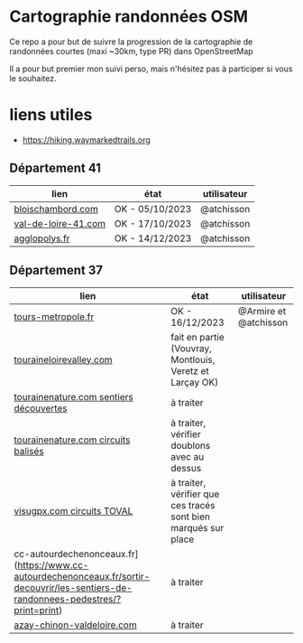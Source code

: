 # Cartographie randonnées OSM

Ce repo a pour but de suivre la progression de la cartographie de randonnées courtes (maxi ~30km, type PR) dans OpenStreetMap

Il a pour but premier mon suivi perso, mais n'hésitez pas à participer si vous le souhaitez.

# liens utiles
* https://hiking.waymarkedtrails.org

## Département 41

| lien | état | utilisateur |
| --------------- | --------------- | ----- |
| [bloischambord.com](https://www.bloischambord.com/planifier/balades-et-visites-autour-des-chateaux-de-la-loire/randonnees-pedestres)  | OK - 05/10/2023 | @atchisson |
| [val-de-loire-41.com](https://www.val-de-loire-41.com/la-loire-patrimoine-mondial-unesco/randonnees-pedestres-val-de-loire/)  | OK - 17/10/2023 | @atchisson |
| [agglopolys.fr](https://www.agglopolys.fr/1233-a-pieds-les-sentiers-de-randonnee.htm)  | OK - 14/12/2023 | @atchisson |


## Département 37

| lien | état | utilisateur |
| --------------- | --------------- | ----- |
| [tours-metropole.fr](https://www.tours-metropole.fr/rando) | OK - 16/12/2023 | @Armire et @atchisson |
| [touraineloirevalley.com](https://www.touraineloirevalley.com/preparer/organiser-visites-activites/loisirs-de-nature/randonnees/) | fait en partie (Vouvray, Montlouis, Veretz et Larçay OK) | |
| [tourainenature.com sentiers découvertes](https://www.tourainenature.com/planifier-mon-sejour/randonner-a-pieds-ou-a-velo/sentiers-de-decouvertes/) | à traiter | |
| [tourainenature.com circuits balisés](https://www.tourainenature.com/planifier-mon-sejour/randonner-a-pieds-ou-a-velo/circuits-balises-velo-pedestre/) | à traiter, vérifier doublons avec au dessus | |
| [visugpx.com circuits TOVAL](https://www.visugpx.com/zSWBU0dF9v) | à traiter, vérifier que ces tracés sont bien marqués sur place | |
| cc-autourdechenonceaux.fr](https://www.cc-autourdechenonceaux.fr/sortir-decouvrir/les-sentiers-de-randonnees-pedestres/?print=print) | à traiter | |
| [azay-chinon-valdeloire.com](https://www.azay-chinon-valdeloire.com/randonnees/) | à traiter | |
